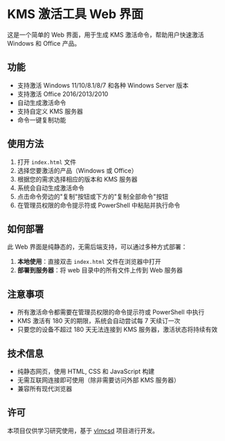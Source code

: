 # KMS 激活工具 Web 界面

这是一个简单的 Web 界面，用于生成 KMS 激活命令，帮助用户快速激活 Windows 和 Office 产品。

## 功能

- 支持激活 Windows 11/10/8.1/8/7 和各种 Windows Server 版本
- 支持激活 Office 2016/2013/2010
- 自动生成激活命令
- 支持自定义 KMS 服务器
- 命令一键复制功能

## 使用方法

1. 打开 `index.html` 文件
2. 选择您要激活的产品（Windows 或 Office）
3. 根据您的需求选择相应的版本和 KMS 服务器
4. 系统会自动生成激活命令
5. 点击命令旁边的"复制"按钮或下方的"复制全部命令"按钮
6. 在管理员权限的命令提示符或 PowerShell 中粘贴并执行命令

## 如何部署

此 Web 界面是纯静态的，无需后端支持，可以通过多种方式部署：

1. **本地使用**：直接双击 `index.html` 文件在浏览器中打开
2. **部署到服务器**：将 web 目录中的所有文件上传到 Web 服务器

## 注意事项

- 所有激活命令都需要在管理员权限的命令提示符或 PowerShell 中执行
- KMS 激活有 180 天的期限，系统会自动尝试每 7 天续订一次
- 只要您的设备不超过 180 天无法连接到 KMS 服务器，激活状态将持续有效

## 技术信息

- 纯静态网页，使用 HTML, CSS 和 JavaScript 构建
- 无需互联网连接即可使用（除非需要访问外部 KMS 服务器）
- 兼容所有现代浏览器

## 许可

本项目仅供学习研究使用，基于 [vlmcsd](https://github.com/Wind4/vlmcsd) 项目进行开发。 